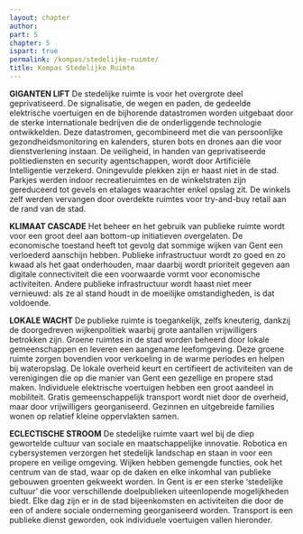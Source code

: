 ```yaml
---
layout: chapter
author: 
part: 5
chapter: 5
ispart: true
permalink: /kompas/stedelijke-ruimte/
title: Kompas Stedelijke Ruimte
---
```


**GIGANTEN LIFT** De stedelijke ruimte is voor het overgrote deel geprivatiseerd. De signalisatie, de wegen en paden, de gedeelde elektrische voertuigen en de bijhorende datastromen worden uitgebaat door de sterke internationale bedrijven die de onderliggende technologie ontwikkelden. Deze datastromen, gecombineerd met die van persoonlijke gezondheidsmonitoring en kalenders, sturen bots en drones aan die voor dienstverlening instaan. De veiligheid, in handen van geprivatiseerde politiediensten en security agentschappen, wordt door Artificiële Intelligentie verzekerd. Oningevulde plekken zijn er haast niet in de stad. Parkjes werden indoor recreatieruimtes en de winkelstraten zijn gereduceerd tot gevels en etalages waarachter enkel opslag zit. De winkels zelf werden vervangen door overdekte ruimtes voor try-and-buy retail aan de rand van de stad.

**KLIMAAT CASCADE** Het beheer en het gebruik van publieke ruimte wordt voor een groot deel aan bottom-up initiatieven overgelaten. De economische toestand heeft tot gevolg dat sommige wijken van Gent een verloederd aanschijn hebben. Publieke infrastructuur wordt zo goed en zo kwaad als het gaat onderhouden, maar daarbij wordt prioriteit gegeven aan digitale connectiviteit die een voorwaarde vormt voor economische activiteiten. Andere publieke infrastructuur wordt haast niet meer vernieuwd: als ze al stand houdt in de moeilijke omstandigheden, is dat voldoende.

**LOKALE WACHT** De publieke ruimte is toegankelijk, zelfs kneuterig, dankzij de doorgedreven wijkenpolitiek waarbij grote aantallen vrijwilligers betrokken zijn. Groene ruimtes in de stad worden beheerd door lokale gemeenschappen en leveren een aangename leefomgeving. Deze groene ruimte zorgen bovendien voor verkoeling in de warme periodes en helpen bij wateropslag. De lokale overheid keurt en certifieert de activiteiten van de verenigingen die op die manier van Gent een gezellige en propere stad maken. Individuele elektrische voertuigen hebben een groot aandeel in mobiliteit. Gratis gemeenschappelijk transport wordt niet door de overheid, maar door vrijwilligers georganiseerd. Gezinnen en uitgebreide families wonen op relatief kleine oppervlakten samen. 

**ECLECTISCHE STROOM** De stedelijke ruimte vaart wel bij de diep gewortelde cultuur van sociale en maatschappelijke innovatie. Robotica en cybersystemen verzorgen het stedelijk landschap en staan in voor een propere en veilige omgeving. Wijken hebben gemengde functies, ook het centrum van de stad, waar op de daken en elke inkomhal van publieke gebouwen groenten gekweekt worden. In Gent is er een sterke ‘stedelijke cultuur’ die voor verschillende doelpublieken uiteenlopende mogelijkheden biedt. Elke dag zijn er in de stad bijeenkomsten en activiteiten die door de een of andere sociale onderneming georganiseerd worden. Transport is een publieke dienst geworden, ook individuele voertuigen vallen hieronder. 

